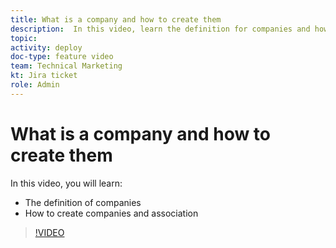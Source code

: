 ```yaml
---
title: What is a company and how to create them
description:  In this video, learn the definition for companies and how to create companies.
topic:
activity: deploy
doc-type: feature video
team: Technical Marketing
kt: Jira ticket
role: Admin
---
```

# What is a company and how to create them

In this video, you will learn:

* The definition of companies
* How to create companies and association

>[!VIDEO](https://video.tv.adobe.com/v/335069/?quality=12&learn=on)
